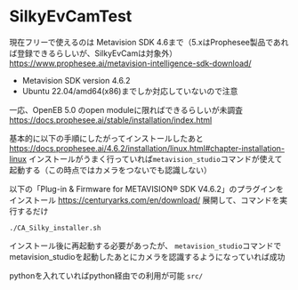 # SilkyEvCamTest


現在フリーで使えるのは Metavision SDK 4.6まで（5.xはProphesee製品であれば登録できるらしいが、SilkyEvCamは対象外）
https://www.prophesee.ai/metavision-intelligence-sdk-download/

- Metavision SDK version 4.6.2
- Ubuntu 22.04/amd64(x86)までしか対応していないので注意

一応、OpenEB 5.0 のopen moduleに限ればできるらしいが未調査 https://docs.prophesee.ai/stable/installation/index.html

基本的に以下の手順にしたがってインストールしたあと
https://docs.prophesee.ai/4.6.2/installation/linux.html#chapter-installation-linux
インストールがうまく行っていれば`metavision_studio`コマンドが使えて起動する（この時点ではカメラをつないでも認識しない）

以下の「Plug-in & Firmware for METAVISION® SDK V4.6.2」のプラグインをインストール
https://centuryarks.com/en/download/
展開して、コマンドを実行するだけ
```
./CA_Silky_installer.sh
```
インストール後に再起動する必要があったが、
`metavision_studio`コマンドでmetavision_studioを起動したあとにカメラを認識するようになっていれば成功

pythonを入れていればpython経由での利用が可能
`src/`
